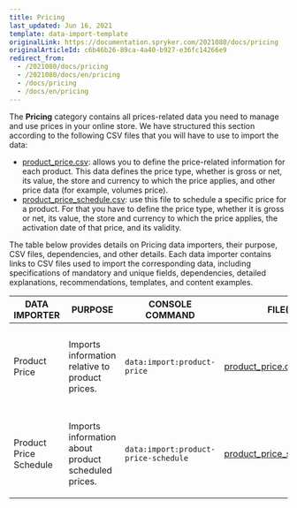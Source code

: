 ```yaml
---
title: Pricing
last_updated: Jun 16, 2021
template: data-import-template
originalLink: https://documentation.spryker.com/2021080/docs/pricing
originalArticleId: c6b46b26-89ca-4a40-b927-e36fc14266e9
redirect_from:
  - /2021080/docs/pricing
  - /2021080/docs/en/pricing
  - /docs/pricing
  - /docs/en/pricing
---
```


The **Pricing** category contains all prices-related data you need to manage and use prices in your online store. We have structured this section according to the following CSV files that you will have to use to import the data:

* [product_price.csv](/docs/scos/dev/data-import/data-import-categories/catalog-setup/pricing/file-details-product-price.csv.html): allows you to define the price-related information for each product. This data defines the price type, whether is gross or net, its value, the store and currency to which the price applies, and other price data (for example, volumes price).
* [product_price_schedule.csv](/docs/scos/dev/data-import/data-import-categories/catalog-setup/pricing/file-details-product-price-schedule.csv.html): use this file to schedule a specific price for a product. For that you have to define the price type, whether it is gross or net, its value, the store and currency to which the price applies, the activation date of that price, and its validity.

The table below provides details on Pricing data importers, their purpose, CSV files, dependencies, and other details. Each data importer contains links to CSV files used to import the corresponding data, including specifications of mandatory and unique fields, dependencies, detailed explanations, recommendations, templates, and content examples.

| DATA IMPORTER | PURPOSE | CONSOLE COMMAND | FILE(S) | DEPENDENCIES |
| --- | --- | --- | --- |--- |
| Product Price   | Imports information relative to product prices. |`data:import:product-price` | [product_price.csv](/docs/scos/dev/data-import/data-import-categories/catalog-setup/pricing/file-details-product-price.csv.html)|<ul><li>[product_abstract.csv](/docs/scos/dev/data-import/data-import-categories/catalog-setup/products/file-details-product-abstract.csv.html)</li><li>[product_concrete.csv](/docs/scos/dev/data-import/data-import-categories/catalog-setup/products/file-details-product-concrete.csv.html)</li><li>*stores.php* configuration file of demo shop PHP project</li></ul>  |
| Product Price Schedule  | Imports information about product scheduled prices.  |`data:import:product-price-schedule` |[product_price_schedule.csv](/docs/scos/dev/data-import/data-import-categories/catalog-setup/pricing/file-details-product-price-schedule.csv.html) | <ul><li>[product_abstract.csv](/docs/scos/dev/data-import/data-import-categories/catalog-setup/products/file-details-product-abstract.csv.html)</li><li>[product_concrete.csv](/docs/scos/dev/data-import/data-import-categories/catalog-setup/products/file-details-product-concrete.csv.html)</li><li>stores.php configuration file of demo shop PHP project</li></ul> |




